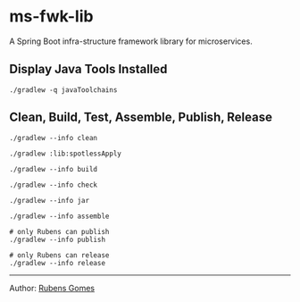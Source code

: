 # ms-fwk-lib

A Spring Boot infra-structure framework library for microservices.

## Display Java Tools Installed

```shell
./gradlew -q javaToolchains
```

## Clean, Build, Test, Assemble, Publish, Release

```shell
./gradlew --info clean
```

```shell
./gradlew :lib:spotlessApply
```

```shell
./gradlew --info build
```

```shell
./gradlew --info check
```

```shell
./gradlew --info jar
```

```shell
./gradlew --info assemble
```

```shell
# only Rubens can publish
./gradlew --info publish
```

```shell
# only Rubens can release
./gradlew --info release
```

---
Author:  [Rubens Gomes](https://rubensgomes.com/)
